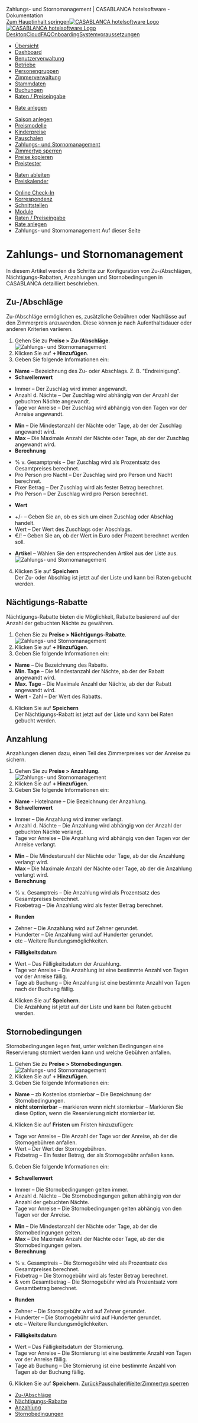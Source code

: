 Zahlungs- und Stornomanagement | CASABLANCA hotelsoftware - Dokumentation  
[Zum Hauptinhalt springen](https://docs.casablanca.at/cloud/raten/rates/payment/#__docusaurus_skipToContent_fallback)[![CASABLANCA hotelsoftware Logo](https://docs.casablanca.at/img/logo.png) ![CASABLANCA hotelsoftware Logo](https://docs.casablanca.at/img/Casablanca_LOGO_2022_neg.png)](https://docs.casablanca.at/) [Desktop](https://docs.casablanca.at/desktop/desktop/)[Cloud](https://docs.casablanca.at/cloud/cloud_systems/)[FAQ](https://docs.casablanca.at/faq)[Onboarding](https://docs.casablanca.at/onboarding/fiscalization)[Systemvoraussetzungen](https://docs.casablanca.at/system_requirements)  
* [Übersicht](https://docs.casablanca.at/cloud/cloud_systems/)
* [Dashboard](https://docs.casablanca.at/cloud/dashboard/)
* [Benutzerverwaltung](https://docs.casablanca.at/cloud/user_management/)
* [Betriebe](https://docs.casablanca.at/cloud/company/)
* [Personengruppen](https://docs.casablanca.at/cloud/person_groups/)
* [Zimmerverwaltung](https://docs.casablanca.at/cloud/rooms/)
* [Stammdaten](https://docs.casablanca.at/cloud/main_data/)
* [Buchungen](https://docs.casablanca.at/cloud/bookings/)
* [Raten / Preiseingabe](https://docs.casablanca.at/cloud/raten/)
+ [Rate anlegen](https://docs.casablanca.at/cloud/raten/rates/)
- [Saison anlegen](https://docs.casablanca.at/cloud/raten/rates/saison)
- [Preismodelle](https://docs.casablanca.at/cloud/raten/rates/models)
- [Kinderpreise](https://docs.casablanca.at/cloud/raten/rates/kids)
- [Pauschalen](https://docs.casablanca.at/cloud/raten/rates/pauschale)
- [Zahlungs- und Stornomanagement](https://docs.casablanca.at/cloud/raten/rates/payment)
- [Zimmertyp sperren](https://docs.casablanca.at/cloud/raten/rates/roomlock)
- [Preise kopieren](https://docs.casablanca.at/cloud/raten/rates/copy)
- [Preistester](https://docs.casablanca.at/cloud/raten/rates/tester)
+ [Raten ableiten](https://docs.casablanca.at/cloud/raten/ableitung/)
+ [Preiskalender](https://docs.casablanca.at/cloud/raten/preiskalender/)
* [Online Check-In](https://docs.casablanca.at/cloud/online_checkin/)
* [Korrespondenz](https://docs.casablanca.at/cloud/online_corr/)
* [Schnittstellen](https://docs.casablanca.at/cloud/interfaces/)
* [Module](https://docs.casablanca.at/cloud/module/)  
* [Raten / Preiseingabe](https://docs.casablanca.at/cloud/raten/)
* [Rate anlegen](https://docs.casablanca.at/cloud/raten/rates/)
* Zahlungs- und Stornomanagement
Auf dieser Seite

# Zahlungs- und Stornomanagement  
In diesem Artikel werden die Schritte zur Konfiguration von Zu-/Abschlägen, Nächtigungs-Rabatten, Anzahlungen und Stornobedingungen in CASABLANCA detailliert beschrieben.

## Zu-/Abschläge[](https://docs.casablanca.at/cloud/raten/rates/payment/#zu-abschläge "Direkter Link zu Zu-/Abschläge")  
Zu-/Abschläge ermöglichen es, zusätzliche Gebühren oder Nachlässe auf den Zimmerpreis anzuwenden. Diese können je nach Aufenthaltsdauer oder anderen Kriterien variieren.  
1. Gehen Sie zu **Preise > Zu-/Abschläge**.  
![Zahlungs- und Stornomanagement](https://docs.casablanca.at/assets/images/zu_abschlag-539d2c8bdff6d07020a7735220c0cc39.png "Zu-/Abschläge")  
2. Klicken Sie auf **+ Hinzufügen**.
3. Geben Sie folgende Informationen ein:
* **Name** – Bezeichnung des Zu- oder Abschlags. Z. B. "Endreinigung".
* **Schwellenwert**
+ Immer – Der Zuschlag wird immer angewandt.
+ Anzahl d. Nächte – Der Zuschlag wird abhängig von der Anzahl der gebuchten Nächte angewandt.
+ Tage vor Anreise – Der Zuschlag wird abhängig von den Tagen vor der Anreise angewandt.
* **Min** – Die Mindestanzahl der Nächte oder Tage, ab der der Zuschlag angewandt wird.
* **Max** – Die Maximale Anzahl der Nächte oder Tage, ab der der Zuschlag angewandt wird.
* **Berechnung**
+ % v. Gesamptpreis – Der Zuschlag wird als Prozentsatz des Gesamtpreises berechnet.
+ Pro Person pro Nacht – Der Zuschlag wird pro Person und Nacht berechnet.
+ Fixer Betrag – Der Zuschlag wird als fester Betrag berechnet.
+ Pro Person – Der Zuschlag wird pro Person berechnet.
* **Wert**
+ +/- – Geben Sie an, ob es sich um einen Zuschlag oder Abschlag handelt.
+ Wert – Der Wert des Zuschlags oder Abschlags.
+ €/! – Geben Sie an, ob der Wert in Euro oder Prozent berechnet werden soll.
* **Artikel** – Wählen Sie den entsprechenden Artikel aus der Liste aus.  
![Zahlungs- und Stornomanagement](https://docs.casablanca.at/assets/images/zu_abschlag_erstellt-104c2aeb2ec7ca7a614d760968f942aa.png "Zu-/Abschläge")  
4. Klicken Sie auf **Speichern**  
Der Zu- oder Abschlag ist jetzt auf der Liste und kann bei Raten gebucht werden.

## Nächtigungs-Rabatte[](https://docs.casablanca.at/cloud/raten/rates/payment/#nächtigungs-rabatte "Direkter Link zu Nächtigungs-Rabatte")  
Nächtigungs-Rabatte bieten die Möglichkeit, Rabatte basierend auf der Anzahl der gebuchten Nächte zu gewähren.  
1. Gehen Sie zu **Preise > Nächtigungs-Rabatte**.  
![Zahlungs- und Stornomanagement](https://docs.casablanca.at/assets/images/n_rabatt-715f7e7c4338caa1d7488aa63eaf66ba.png "Nächtigungs-Rabatte")  
2. Klicken Sie auf **+ Hinzufügen**.
3. Geben Sie folgende Informationen ein:
* **Name** – Die Bezeichnung des Rabatts.
* **Min. Tage** – Die Mindestanzahl der Nächte, ab der der Rabatt angewandt wird.
* **Max. Tage** – Die Maximale Anzahl der Nächte, ab der der Rabatt angewandt wird.
* **Wert** - Zahl – Der Wert des Rabatts.
4. Klicken Sie auf **Speichern**  
Der Nächtigungs-Rabatt ist jetzt auf der Liste und kann bei Raten gebucht werden.

## Anzahlung[](https://docs.casablanca.at/cloud/raten/rates/payment/#anzahlung "Direkter Link zu Anzahlung")  
Anzahlungen dienen dazu, einen Teil des Zimmerpreises vor der Anreise zu sichern.  
1. Gehen Sie zu **Preise > Anzahlung**.  
![Zahlungs- und Stornomanagement](https://docs.casablanca.at/assets/images/anzahlung-fea09bc43495c89b51bc0d955c96825f.png "Anzahlung")  
2. Klicken Sie auf **+ Hinzufügen**.
3. Geben Sie folgende Informationen ein:
* **Name** - Hotelname – Die Bezeichnung der Anzahlung.
* **Schwellenwert**
+ Immer – Die Anzahlung wird immer verlangt.
+ Anzahl d. Nächte – Die Anzahlung wird abhängig von der Anzahl der gebuchten Nächte verlangt.
+ Tage vor Anreise – Die Anzahlung wird abhängig von den Tagen vor der Anreise verlangt.
* **Min** – Die Mindestanzahl der Nächte oder Tage, ab der die Anzahlung verlangt wird.
* **Max** – Die Maximale Anzahl der Nächte oder Tage, ab der die Anzahlung verlangt wird.
* **Berechnung**
+ % v. Gesamptreis – Die Anzahlung wird als Prozentsatz des Gesamtpreises berechnet.
+ Fixebetrag – Die Anzahlung wird als fester Betrag berechnet.
* **Runden**
+ Zehner – Die Anzahlung wird auf Zehner gerundet.
+ Hunderter – Die Anzahlung wird auf Hunderter gerundet.
+ etc – Weitere Rundungsmöglichkeiten.
* **Fälligkeitsdatum**
+ Wert – Das Fälligkeitsdatum der Anzahlung.
+ Tage vor Anreise – Die Anzahlung ist eine bestimmte Anzahl von Tagen vor der Anreise fällig.
+ Tage ab Buchung – Die Anzahlung ist eine bestimmte Anzahl von Tagen nach der Buchung fällig.
4. Klicken Sie auf **Speichern**.  
Die Anzahlung ist jetzt auf der Liste und kann bei Raten gebucht werden.

## Stornobedingungen[](https://docs.casablanca.at/cloud/raten/rates/payment/#stornobedingungen "Direkter Link zu Stornobedingungen")  
Stornobedingungen legen fest, unter welchen Bedingungen eine Reservierung storniert werden kann und welche Gebühren anfallen.  
1. Gehen Sie zu **Preise > Stornobedingungen**.  
![Zahlungs- und Stornomanagement](https://docs.casablanca.at/assets/images/storno-8907931f37c421d3628bc46614710fe6.png "Stornobedingungen")  
2. Klicken Sie auf **+ Hinzufügen**.
3. Geben Sie folgende Informationen ein:
* **Name** – zb Kostenlos stornierbar – Die Bezeichnung der Stornobedingungen.
* **nicht stornierbar** – markieren wenn nicht stornierbar – Markieren Sie diese Option, wenn die Reservierung nicht stornierbar ist.
4. Klicken Sie auf **Fristen** um Fristen hinzuzufügen:
* Tage vor Anreise – Die Anzahl der Tage vor der Anreise, ab der die Stornogebühren anfallen.
* Wert – Der Wert der Stornogebühren.
* Fixbetrag – Ein fester Betrag, der als Stornogebühr anfallen kann.
5. Geben Sie folgende Informationen ein:
* **Schwellenwert**
+ Immer – Die Stornobedingungen gelten immer.
+ Anzahl d. Nächte – Die Stornobedingungen gelten abhängig von der Anzahl der gebuchten Nächte.
+ Tage vor Anreise – Die Stornobedingungen gelten abhängig von den Tagen vor der Anreise.
* **Min** – Die Mindestanzahl der Nächte oder Tage, ab der die Stornobedingungen gelten.
* **Max** – Die Maximale Anzahl der Nächte oder Tage, ab der die Stornobedingungen gelten.
* **Berechnung**
+ % v. Gesamptreis – Die Stornogebühr wird als Prozentsatz des Gesamtpreises berechnet.
+ Fixbetrag – Die Stornogebühr wird als fester Betrag berechnet.
+ & vom Gesamtbetrag – Die Stornogebühr wird als Prozentsatz vom Gesamtbetrag berechnet.
* **Runden**
+ Zehner – Die Stornogebühr wird auf Zehner gerundet.
+ Hunderter – Die Stornogebühr wird auf Hunderter gerundet.
+ etc – Weitere Rundungsmöglichkeiten.
* **Fälligkeitsdatum**
+ Wert – Das Fälligkeitsdatum der Stornierung.
+ Tage vor Anreise – Die Stornierung ist eine bestimmte Anzahl von Tagen vor der Anreise fällig.
+ Tage ab Buchung – Die Stornierung ist eine bestimmte Anzahl von Tagen ab der Buchung fällig.
6. Klicken Sie auf **Speichern**.
[ZurückPauschalen](https://docs.casablanca.at/cloud/raten/rates/pauschale)[WeiterZimmertyp sperren](https://docs.casablanca.at/cloud/raten/rates/roomlock)  
* [Zu-/Abschläge](https://docs.casablanca.at/cloud/raten/rates/payment/#zu-abschläge)
* [Nächtigungs-Rabatte](https://docs.casablanca.at/cloud/raten/rates/payment/#nächtigungs-rabatte)
* [Anzahlung](https://docs.casablanca.at/cloud/raten/rates/payment/#anzahlung)
* [Stornobedingungen](https://docs.casablanca.at/cloud/raten/rates/payment/#stornobedingungen)